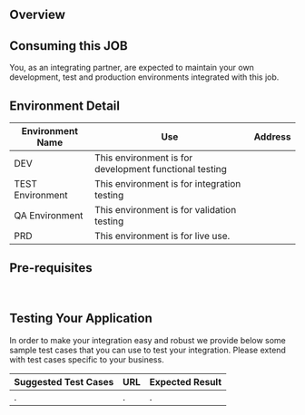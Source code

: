 ## Overview

## Consuming this JOB
You, as an integrating partner, are expected to maintain your own development, test and production environments integrated with this job.
<br>

## Environment Detail
| Environment Name | Use | Address |
| ------ | ------ | ------ |
|DEV | This environment is for development functional testing | 
|TEST Environment | This environment is for integration testing | 
|QA Environment | This environment is for validation testing | 
|PRD | This environment is for live use. | 

## Pre-requisites
<br>

## Testing Your Application
In order to make your integration easy and robust we provide below some sample test cases that you can use to test your integration.
Please extend with test cases specific to your business.

| Suggested Test Cases | URL | Expected Result |
| ------ | ------ | ------ |
|. |. |. |
